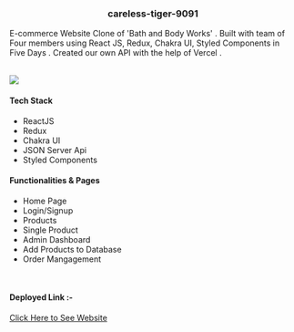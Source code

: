 <h3  align="center"> careless-tiger-9091 </h3>

<p>E-commerce Website Clone of 'Bath and Body Works' . Built with team of Four members using React JS, Redux, Chakra UI, Styled Components in Five Days . Created our own API with the help of Vercel . </p>
<br/>
<img src="https://3.bp.blogspot.com/-unh8D92TmRI/WOaB0KstnnI/AAAAAAAAt4g/DGI3qrYJUzk2U80UbCmJ28WJ2e3xHfB7wCLcB/s1600/bath%2Band%2Bbody%2Bworks%2Bapril%2B5%2B2017%2Bwebsite%2Bchanges.png"/>

<h4>Tech Stack</h4>
<ul>
<li>ReactJS</li>
<li>Redux</li>
<li>Chakra UI</li>
<li>JSON Server Api</li>
<li>Styled Components</li>
</ul>

<h4>Functionalities & Pages</h4>
<ul>
<li>Home Page</li>
<li>Login/Signup</li>
<li>Products</li>
<li>Single Product</li>
<li>Admin Dashboard</li>
<li>Add Products to Database</li>
<li>Order Mangagement</li>
</ul>
<br/>
<h4>Deployed Link :- <a href="https://bathbodyworksbymasai.netlify.app/" target="_black"></a></h4>
<a href="https://bathbodyworksbymasai.netlify.app/" target="_blank" rel="noreferrer">Click Here to See Website</a>
